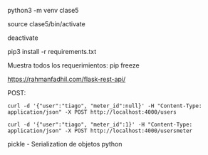 python3 -m venv clase5        

source clase5/bin/activate

deactivate

pip3 install -r requirements.txt


Muestra todos los requerimientos:
pip freeze



https://rahmanfadhil.com/flask-rest-api/




POST:
```
curl -d '{"user":"tiago", "meter_id":null}' -H "Content-Type: application/json" -X POST http://localhost:4000/users

curl -d '{"user":"tiago", "meter_id":1}' -H "Content-Type: application/json" -X POST http://localhost:4000/usersmeter
```


pickle - Serialization de objetos python